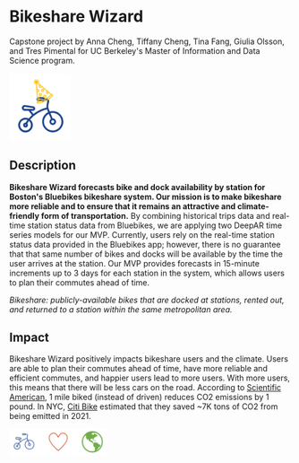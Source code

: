 # Bikeshare Wizard

Capstone project by Anna Cheng, Tiffany Cheng, Tina Fang, Giulia Olsson, and Tres Pimental for UC Berkeley's Master of Information and Data Science program.

<img src="images/logo.PNG" width="110">

## Description

**Bikeshare Wizard forecasts bike and dock availability by station for Boston's Bluebikes bikeshare system. Our mission is to make bikeshare more reliable and to ensure that it remains an attractive and climate-friendly form of transportation.** By combining historical trips data and real-time station status data from Bluebikes, we are applying two DeepAR time series models for our MVP. Currently, users rely on the real-time station status data provided in the Bluebikes app; however, there is no guarantee that that same number of bikes and docks will be available by the time the user arrives at the station. Our MVP provides forecasts in 15-minute increments up to 3 days for each station in the system, which allows users to plan their commutes ahead of time.

*Bikeshare: publicly-available bikes that are docked at stations, rented out, and returned to a station within the same metropolitan area.*

## Impact

Bikeshare Wizard positively impacts bikeshare users and the climate. Users are able to plan their commutes ahead of time, have more reliable and efficient commutes, and happier users lead to more users. With more users, this means that there will be less cars on the road. According to [Scientific American](https://www.scientificamerican.com/article/is-bike-sharing-really-climate-friendly/), 1 mile biked (instead of driven) reduces CO2 emissions by 1 pound. In NYC, [Citi Bike](https://w42st.com/post/new-york-pedal-power-why-2021-was-the-year-of-the-citi-bike/) estimated that they saved ~7K tons of CO2 from being emitted in 2021.

<img src="images/bike_love_earth.PNG" width="175">

